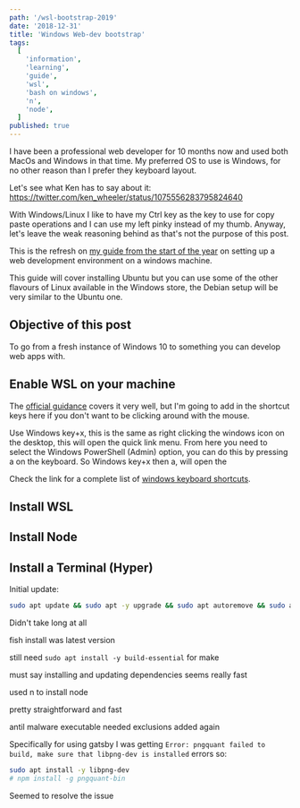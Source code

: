 ```yaml
---
path: '/wsl-bootstrap-2019'
date: '2018-12-31'
title: 'Windows Web-dev bootstrap'
tags:
  [
    'information',
    'learning',
    'guide',
    'wsl',
    'bash on windows',
    'n',
    'node',
  ]
published: true
---
```


I have been a professional web developer for 10 months now and used
both MacOs and Windows in that time. My preferred OS to use is
Windows, for no other reason than I prefer they keyboard layout.

Let's see what Ken has to say about it:
https://twitter.com/ken_wheeler/status/1075556283795824640

With Windows/Linux I like to have my Ctrl key as the key to use for
copy paste operations and I can use my left pinky instead of my thumb.
Anyway, let's leave the weak reasoning behind as that's not the
purpose of this post.

This is the refresh on [my guide from the start of the year] on
setting up a web development environment on a windows machine.

This guide will cover installing Ubuntu but you can use some of the
other flavours of Linux available in the Windows store, the Debian
setup will be very similar to the Ubuntu one.

## Objective of this post

To go from a fresh instance of Windows 10 to something you can develop
web apps with.

## Enable WSL on your machine

The [official guidance] covers it very well, but I'm going to add in
the shortcut keys here if you don't want to be clicking around with
the mouse.

Use Windows key+x, this is the same as right clicking the windows icon
on the desktop, this will open the quick link menu. From here you need
to select the Windows PowerShell (Admin) option, you can do this by
pressing a on the keyboard. So Windows key+x then a, will open the

Check the link for a complete list of [windows keyboard shortcuts].

## Install WSL

## Install Node

## Install a Terminal (Hyper)

Initial update:

```sh
sudo apt update && sudo apt -y upgrade && sudo apt autoremove && sudo apt dist-upgrade
```

Didn't take long at all

fish install was latest version

still need `sudo apt install -y build-essential` for make

must say installing and updating dependencies seems really fast

used n to install node

pretty straightforward and fast

antil malware executable needed exclusions added again

Specifically for using gatsby I was getting
`Error: pngquant failed to build, make sure that libpng-dev is installed`
errors so:

```sh
sudo apt install -y libpng-dev
# npm install -g pngquant-bin
```

Seemed to resolve the issue

<!-- LINKS -->

[my guide from the start of the year]:
  https://blog.scottspence.me/wsl-setup/
[official guidance]:
  https://docs.microsoft.com/en-us/windows/wsl/install-win10
[windows keyboard shortcuts]:
  https://support.microsoft.com/en-gb/help/12445/windows-keyboard-shortcuts
